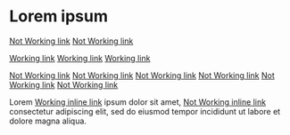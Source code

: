 # Lorem ipsum

[Not Working link]()
[Not Working link](abc)

[Working link](https://www.google.com)
[Working link](www.google.com)
[Working link](google.com)

[Not Working link](htps://www.google.com)
[Not Working link](https//www.google.com)
[Not Working link](https:/www.google.com)
[Not Working link](https://ww.google.com)
[Not Working link](https://www.google.om)
[Not Working link](https://www.google.com/abc)


Lorem [Working inline link](https://www.google.com) ipsum dolor sit amet, [Not Working inline link](htps://www.google.com) consectetur adipiscing elit, sed do eiusmod tempor incididunt ut labore et dolore magna aliqua. 

